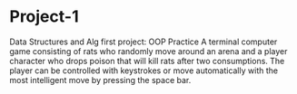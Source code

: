 # Project-1
Data Structures and Alg first project: OOP Practice
A terminal computer game consisting of rats who randomly move around an arena and a player character who drops poison that will kill rats after two consumptions. The player can be controlled with keystrokes or move automatically with the most intelligent move by pressing the space bar.
